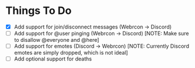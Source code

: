# Things To Do

- [x] Add support for join/disconnect messages (Webrcon -> Discord)  
- [ ] Add support for @user pinging (Webrcon -> Discord) [NOTE: Make sure to disallow @everyone and @here]  
- [ ] Add support for emotes (Discord -> Webrcon) [NOTE: Currently Discord emotes are simply dropped, which is not ideal]  
- [ ] Add optional support for deaths  
